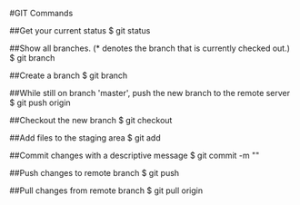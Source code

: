 #GIT Commands

##Get your current status
	$ git status

##Show all branches. (* denotes the branch that is currently checked out.)
	$ git branch

##Create a branch
	$ git branch <name of branch>

##While still on branch 'master', push the new branch to the remote server
	$ git push origin <name of branch>

##Checkout the new branch
	$ git checkout <name of branch>

##Add files to the staging area
	$ git add <filename>

##Commit changes with a descriptive message
	$ git commit -m "<message>"

##Push changes to remote branch
	$ git push

##Pull changes from remote branch
	$ git pull origin <name of branch>
